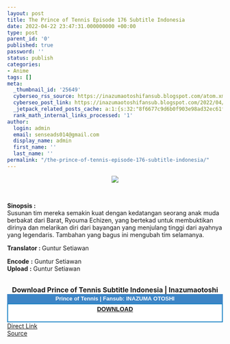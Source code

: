 ```yaml
---
layout: post
title: The Prince of Tennis Episode 176 Subtitle Indonesia
date: 2022-04-22 23:47:31.000000000 +00:00
type: post
parent_id: '0'
published: true
password: ''
status: publish
categories:
- Anime
tags: []
meta:
  _thumbnail_id: '25649'
  cyberseo_rss_source: https://inazumaotoshifansub.blogspot.com/atom.xml?start-index=1
  cyberseo_post_link: https://inazumaotoshifansub.blogspot.com/2022/04/the-prince-of-tennis-episode-176.html
  _jetpack_related_posts_cache: a:1:{s:32:"8f6677c9d6b0f903e98ad32ec61f8deb";a:2:{s:7:"expires";i:1663319024;s:7:"payload";a:0:{}}}
  rank_math_internal_links_processed: '1'
author:
  login: admin
  email: senseads014@gmail.com
  display_name: admin
  first_name: ''
  last_name: ''
permalink: "/the-prince-of-tennis-episode-176-subtitle-indonesia/"
---
```

</p>
<div class="separator" style="clear: both; text-align: center;"><a href="https://blogger.googleusercontent.com/img/b/R29vZ2xl/AVvXsEgdMi8Jzgqv8CJVsPUD0OsbnoB-YMDo18anoG-V3ayY37cGhfQbnHbRrPZ8XdZ_GjlLVKcjQvAUakpdsQKgvXhy4tmOL5oCJlohq43ql12tM4tn3678sknQ0Ftg0YHdt6zmwP9yYEaPmpZ4Yl7znt3chW501NEG5bAhqhmKJBbZW5R_JYyan46gvght/s450/PoT-176.png" style="margin-left: 1em; margin-right: 1em;"><img border="0" data-original-height="269" data-original-width="450" src="{{ site.baseurl }}/assets/2022/04/PoT-176.png" /></a></div>
<p>&nbsp;</p>
<p><b>Sinopsis :</b> <br /><span face="&quot;trebuchet ms&quot; , sans-serif">Susunan tim mereka semakin kuat dengan kedatangan seorang anak muda berbakat dari Barat, Ryouma Echizen, yang bertekad untuk membuktikan dirinya dan melarikan diri dari bayangan yang menjulang tinggi dari ayahnya yang legendaris. Tambahan yang bagus ini mengubah tim selamanya.</span></p>
<div style="text-align: left;"></div>
<p><b>Translator : </b>Guntur Setiawan
<div style="text-align: left;"><span face="&quot;trebuchet ms&quot; , sans-serif"><b>Encode</b> <b>:</b> Guntur Setiawan</span></div>
<div style="text-align: left;"><span face="&quot;trebuchet ms&quot; , sans-serif"><b>Upload</b> <b>:</b> Guntur Setiawan</span></div>
<div style="text-align: left;">&nbsp;</p>
</div>
<div style="text-align: center;"><span face="&quot;trebuchet ms&quot; , sans-serif" style="font-size: medium;"><b>Download Prince of Tennis Subtitle Indonesia | Inazumaotoshi</b></span></div>
<div style="color: #555555; margin: 0px; padding: 0px;">
<div align="center" style="background-color: #3d85c6; color: #339999; font-family: Arial, Geneva, sans-serif; line-height: 18.1875px; margin: 0px; padding: 2px;">
<div style="margin: 0px; padding: 0px;">
<div style="margin: 0px; padding: 0px;">
<div style="margin: 0px; padding: 0px;">
<div style="margin: 0px; padding: 0px;">
<div style="margin: 0px; padding: 0px;">
<div style="margin: 0px; padding: 0px;">
<div style="margin: 0px; padding: 0px;"><span style="font-size: small;"><b style="margin: 0px; padding: 0px;"><span class="Apple-style-span" face="&quot;trebuchet ms&quot; , sans-serif" style="margin: 0px; padding: 0px;"><span style="color: white; margin: 0px; padding: 0px;">Prince of Tennis | Fansub: INAZUMA&nbsp;</span></span></b><b style="margin: 0px; padding: 0px;"><span class="Apple-style-span" face="&quot;trebuchet ms&quot; , sans-serif" style="margin: 0px; padding: 0px;"><span style="color: white; margin: 0px; padding: 0px;">OTOSHI</span></span></b></span></div>
</div>
</div>
</div>
</div>
</div>
</div>
</div>
<div style="background-color: white; border: 2px solid rgb(31, 133, 198); font-family: Arial, Geneva, sans-serif; line-height: 18.1875px; margin: 0px; padding: 2px; text-align: justify;">
<div style="font-family: Arial, Helvetica, sans-serif; margin: 0px; padding: 0px; text-align: center;">
<div style="margin: 0px; padding: 0px;">
<div style="margin: 0px; padding: 0px;">
<div style="margin: 0px; padding: 0px;">
<div style="margin: 0px; padding: 0px;">
<div style="margin: 0px; padding: 0px;">
<div style="margin: 0px; padding: 0px;">
<div style="margin: 0px; padding: 0px;"><a href="https://ouo.io/MvgJwCx" target="_blank" rel="noopener"><b style="margin: 0px; padding: 0px;">DOWNLOAD</b></a></div>
<div style="margin: 0px; padding: 0px;"><b><br /></b></div>
</div>
</div>
</div>
</div>
</div>
</div>
</div>
</div>
</div>
<link rel="stylesheet" href="https://cdnjs.cloudflare.com/ajax/libs/font-awesome/4.7.0/css/font-awesome.min.css" />
<div class="divbtn"> <a href="https://handymansurrender.com/fihup8buzv?key=94550f7ce39444073321dde3b8782f97" class="btn"><i class="fa fa-download"></i> Direct Link</a> <br /><a href="https://inazumaotoshifansub.blogspot.com/2022/04/the-prince-of-tennis-episode-176.html">Source</a> </div>
